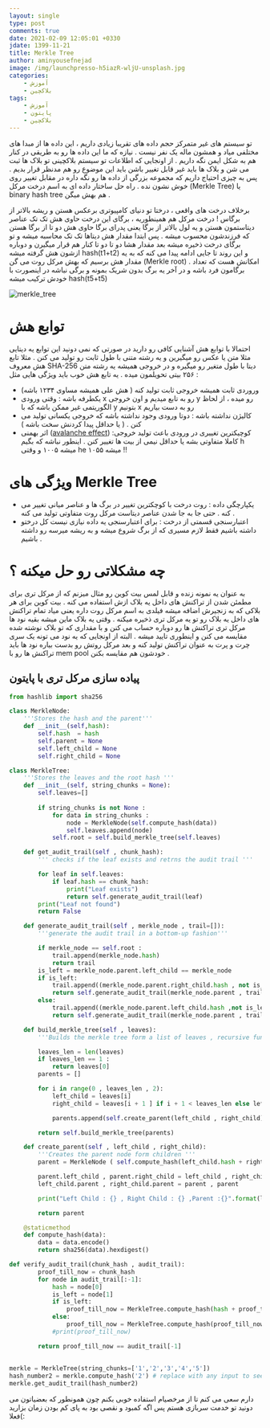 ```yaml
---
layout: single
type: post
comments: true
date: 2021-02-09 12:05:01 +0330
jdate: 1399-11-21
title: Merkle Tree 
author: aminyousefnejad
image: /img/launchpresso-h5iazR-wljU-unsplash.jpg
categories:
    - آموزش
    - بلاکچین
tags:
    - آموزش
    - پایتون
    - بلاکچین
---
```


تو سیستم های غیر متمرکز حجم داده های تقریبا زیادی داریم ، این داده ها از مبدا های مختلفی میاد و همشون ماله یک نفر نیست . نیازه که ما این داده ها رو به طریقی در کنار هم به شکل ایمن نگه داریم . از اونجایی که اطلاعات تو سیستم بلاکچینی تو بلاک ها ثبت می شن و بلاک ها باید غیر قابل تغییر باشن باید این موضوع رو هم مدنظر قرار بدیم . پس به چیزی احتیاج  داریم که مجموعه بزرگی از داده ها رو نگه داره در مقابل تغییر روی خوش نشون نده . راه حل ساختار داده ای به اسم درخت مرکل (Merkle Tree) یا binary hash tree هم بهش میگن . 

<div id="read-more"></div>

برخلاف درخت های واقعی ، درختا تو دنیای کامپیوتری برعکس هستن و ریشه  بالاتر از برگاس ! درخت مرکل هم همینطوریه ، برگای این درخت حاوی هش تک تک عناصر دیتاستمون هستن و یه لول بالاتر از برگا یعنی پدرای برگا حاوی هش دو تا از برگا هستن که فرزندشون محسوب میشه . پس ابتدا مقدار هش دیتاها تک تک محاسبه میشه و تو برگای درخت ذخیره میشه بعد مقدار هشا دو تا دو تا کنار هم قرار میگیرن و دوباره ازشون هش گرفته میشه hash(t1+t2) و این روند تا جایی ادامه پیدا می کنه که به یه مقدار هش برسیم که بهش مرکل روت می گن (Merkle root) . امکانش هست که تعداد برگامون فرد باشه و در آخر یه برگ بدون شریک بمونه و برگی نباشه در اینصورت با خودش ترکیب میشه hash(t5+t5)

![merkle_tree](/img/merkle_tree.jpg)



# توابع هش 

احتمالا با توابع هش آشنایی کافی رو دارید در صورتی که نمی دونید این توابع یه دیتایی مثلا متن یا عکس رو میگیرین و یه رشته متنی با طول ثابت رو تولید می کنن . مثلا تابع هش معروف SHA-256 دیتا با طول متغیر رو میگیره و در خروجی همیشه یه رشته متن ۲۵۶ بیتی تحویلمون میده . یه تابع هش خوب باید ویژگی هایی مثل : 

- وروردی ثابت همیشه خروجی ثابت تولید کنه ( هش علی همیشه مساوی ۱۲۳۴ باشه)
- یکطرفه باشه : وقتی ورودی x رو به تابع میدیم و اون خروجی y رو میده ، از لحاظ الگوریتمی غیر ممکن باشه که با y بتونیم x رو به دست بیاریم 
- کالیژن نداشته باشه : دوتا ورودی وجود نداشته باشه که خروجی یکسانی تولید می کنن . ( یا حداقل پیدا کردنش سخت باشه )
- اثر بهمنی ([avalanche effect](https://en.wikipedia.org/wiki/Avalanche_effect?ref=hackernoon.com)) :کوچیکترین تغییری در ورودی باعث تولید خروجی کاملا متفاوتی بشه یا حداقل نیمی از بیت ها تغییر کنن . اینطور نباشه که بگیم h میشه ۱۰۰۵ و وقتی he  میشه ۱۰۵۵ !!

# ویژگی های Merkle Tree

- یکپارچگی داده : روت درخت با کوچکترین تغییر در برگ ها و عناصر میانی تغییر می کنه . حتی جا به جا شدن عناصر دیتاست مرکل روت متفاوتی تولید می کنه . 
- اعتبارسنجی قسمتی از درخت : برای اعتبارسنجی یه داده نیازی نیست کل درختو داشته باشیم فقط لازم مسیری که از برگ شروع میشه و به ریشه میرسه رو داشته باشیم . 

# چه مشکلاتی رو حل میکنه ؟

به عنوان یه نمونه زنده و قابل لمس بیت کوین رو مثال میزنم که از مرکل تری برای مطمئن شدن از تراکنش های داخل یه بلاک ازش استفاده می کنه . بیت کوین برای هر بلاکی که به زنجیرش اضافه میشه فیلدی به اسم مرکل روت داره یعنی میاد تمام تراکنش های داخل یه بلاک رو تو یه مرکل تری ذخیره میکنه . وقتی یه بلاک ماین میشه بقیه نود ها مرکل تری تراکنش ها رو دوباره حساب می کنن و با مقداری که تو بلاک نوشته شده مقایسه می کنن و اینطوری تایید میشه . البته از اونجایی که یه نود می تونه یک سری چرت و پرت به عنوان تراکنش تولید کنه و بعد مرکل روتش رو بدست بیاره نود ها باید تراکنش ها رو با mem pool خودشون هم مقایسه بکنن . 





## پیاده سازی مرکل تری با پایتون 



```python
from hashlib import sha256 

class MerkleNode:
    '''Stores the hash and the parent'''
    def __init__(self,hash):
        self.hash  = hash 
        self.parent = None
        self.left_child = None 
        self.right_child = None

class MerkleTree:
    '''Stores the leaves and the root hash '''
    def __init__(self, string_chunks = None):
        self.leaves=[]
        
        if string_chunks is not None : 
            for data in string_chunks : 
                node = MerkleNode(self.compute_hash(data))
                self.leaves.append(node)
        	self.root = self.build_merkle_tree(self.leaves)

    def get_audit_trail(self , chunk_hash):
        ''' checks if the leaf exists and retrns the audit trail '''

        for leaf in self.leaves:
            if leaf.hash == chunk_hash:
                print("Leaf exists")
                return self.generate_audit_trail(leaf)
        print("Leaf not found")
        return False

    def generate_audit_trail(self , merkle_node , trail=[]):
        '''generate the audit trail in a bottom-up fashion'''

        if merkle_node == self.root :
            trail.append(merkle_node.hash)
            return trail
        is_left = merkle_node.parent.left_child == merkle_node
        if is_left:
            trail.append((merkle_node.parent.right_child.hash , not is_left))
            return self.generate_audit_trail(merkle_node.parent , trail)
        else:
            trail.append((merkle_node.parent.left_child.hash ,not is_left))
            return self.generate_audit_trail(merkle_node.parent , trail)

    def build_merkle_tree(self , leaves):
        '''Builds the merkle tree form a list of leaves , recursive function'''

        leaves_len = len(leaves)
        if leaves_len == 1 :
            return leaves[0]
        parents = [] 

        for i in range(0 , leaves_len , 2):
            left_child = leaves[i]
            right_child = leaves[i + 1 ] if i + 1 < leaves_len else left_child

            parents.append(self.create_parent(left_child , right_child))

        return self.build_merkle_tree(parents)

    def create_parent(self , left_child , right_child):
        '''Creates the parent node form children '''
        parent = MerkleNode ( self.compute_hash(left_child.hash + right_child.hash ))

        parent.left_child , parent.right_child = left_child , right_child
        left_child.parent , right_child.parent = parent , parent 

        print("Left Child : {} , Right Child : {} ,Parent :{}".format(left_child.hash , right_child.hash , parent.hash))

        return parent 

    @staticmethod
    def compute_hash(data):
        data = data.encode()    
        return sha256(data).hexdigest()

def verify_audit_trail(chunk_hash , audit_trail):
        proof_till_now = chunk_hash
        for node in audit_trail[:-1]:
            hash = node[0] 
            is_left = node[1]
            if is_left:
                proof_till_now = MerkleTree.compute_hash(hash + proof_till_now)
            else:
                proof_till_now = MerkleTree.compute_hash(proof_till_now + hash)
            #print(proof_till_now)

        return proof_till_now == audit_trail[-1]
    
    
merkle = MerkleTree(string_chunks=['1','2','3','4','5']) 
hash_number2 = merkle.compute_hash('2') # replace with any input to see if data exists in merkle tree or not 
merkle.get_audit_trail(hash_number2)
```





دارم سعی می کنم تا از مرخصیام استفاده خوبی بکنم چون همونطور که بعضیاتون می دونید تو خدمت سربازی هستم پس اگه کمبود و نقصی بود به پای کم بودن زمان بزارید :)‌فعلا 